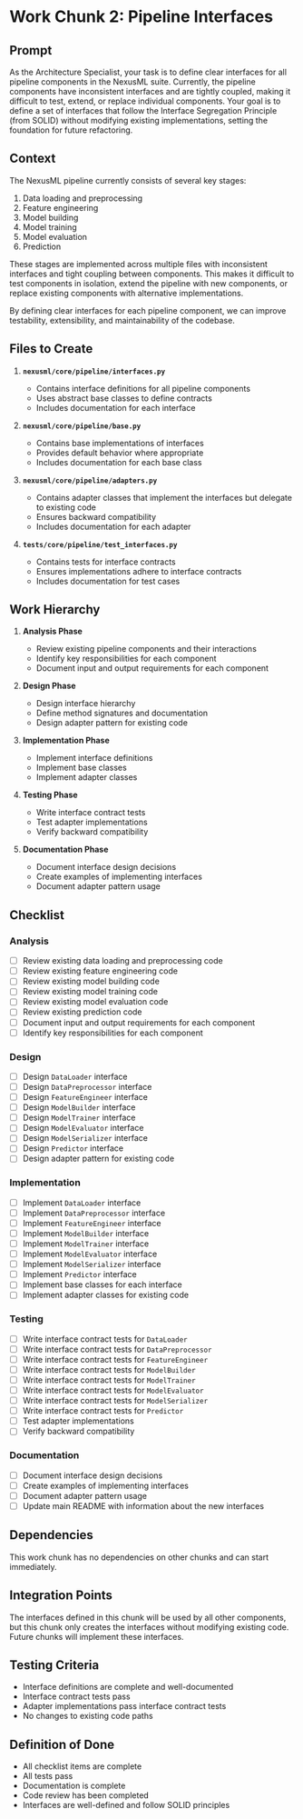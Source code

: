 # Work Chunk 2: Pipeline Interfaces

## Prompt

As the Architecture Specialist, your task is to define clear interfaces for all
pipeline components in the NexusML suite. Currently, the pipeline components
have inconsistent interfaces and are tightly coupled, making it difficult to
test, extend, or replace individual components. Your goal is to define a set of
interfaces that follow the Interface Segregation Principle (from SOLID) without
modifying existing implementations, setting the foundation for future
refactoring.

## Context

The NexusML pipeline currently consists of several key stages:

1. Data loading and preprocessing
2. Feature engineering
3. Model building
4. Model training
5. Model evaluation
6. Prediction

These stages are implemented across multiple files with inconsistent interfaces
and tight coupling between components. This makes it difficult to test
components in isolation, extend the pipeline with new components, or replace
existing components with alternative implementations.

By defining clear interfaces for each pipeline component, we can improve
testability, extensibility, and maintainability of the codebase.

## Files to Create

1. **`nexusml/core/pipeline/interfaces.py`**

   - Contains interface definitions for all pipeline components
   - Uses abstract base classes to define contracts
   - Includes documentation for each interface

2. **`nexusml/core/pipeline/base.py`**

   - Contains base implementations of interfaces
   - Provides default behavior where appropriate
   - Includes documentation for each base class

3. **`nexusml/core/pipeline/adapters.py`**

   - Contains adapter classes that implement the interfaces but delegate to
     existing code
   - Ensures backward compatibility
   - Includes documentation for each adapter

4. **`tests/core/pipeline/test_interfaces.py`**
   - Contains tests for interface contracts
   - Ensures implementations adhere to interface contracts
   - Includes documentation for test cases

## Work Hierarchy

1. **Analysis Phase**

   - Review existing pipeline components and their interactions
   - Identify key responsibilities for each component
   - Document input and output requirements for each component

2. **Design Phase**

   - Design interface hierarchy
   - Define method signatures and documentation
   - Design adapter pattern for existing code

3. **Implementation Phase**

   - Implement interface definitions
   - Implement base classes
   - Implement adapter classes

4. **Testing Phase**

   - Write interface contract tests
   - Test adapter implementations
   - Verify backward compatibility

5. **Documentation Phase**
   - Document interface design decisions
   - Create examples of implementing interfaces
   - Document adapter pattern usage

## Checklist

### Analysis

- [ ] Review existing data loading and preprocessing code
- [ ] Review existing feature engineering code
- [ ] Review existing model building code
- [ ] Review existing model training code
- [ ] Review existing model evaluation code
- [ ] Review existing prediction code
- [ ] Document input and output requirements for each component
- [ ] Identify key responsibilities for each component

### Design

- [ ] Design `DataLoader` interface
- [ ] Design `DataPreprocessor` interface
- [ ] Design `FeatureEngineer` interface
- [ ] Design `ModelBuilder` interface
- [ ] Design `ModelTrainer` interface
- [ ] Design `ModelEvaluator` interface
- [ ] Design `ModelSerializer` interface
- [ ] Design `Predictor` interface
- [ ] Design adapter pattern for existing code

### Implementation

- [ ] Implement `DataLoader` interface
- [ ] Implement `DataPreprocessor` interface
- [ ] Implement `FeatureEngineer` interface
- [ ] Implement `ModelBuilder` interface
- [ ] Implement `ModelTrainer` interface
- [ ] Implement `ModelEvaluator` interface
- [ ] Implement `ModelSerializer` interface
- [ ] Implement `Predictor` interface
- [ ] Implement base classes for each interface
- [ ] Implement adapter classes for existing code

### Testing

- [ ] Write interface contract tests for `DataLoader`
- [ ] Write interface contract tests for `DataPreprocessor`
- [ ] Write interface contract tests for `FeatureEngineer`
- [ ] Write interface contract tests for `ModelBuilder`
- [ ] Write interface contract tests for `ModelTrainer`
- [ ] Write interface contract tests for `ModelEvaluator`
- [ ] Write interface contract tests for `ModelSerializer`
- [ ] Write interface contract tests for `Predictor`
- [ ] Test adapter implementations
- [ ] Verify backward compatibility

### Documentation

- [ ] Document interface design decisions
- [ ] Create examples of implementing interfaces
- [ ] Document adapter pattern usage
- [ ] Update main README with information about the new interfaces

## Dependencies

This work chunk has no dependencies on other chunks and can start immediately.

## Integration Points

The interfaces defined in this chunk will be used by all other components, but
this chunk only creates the interfaces without modifying existing code. Future
chunks will implement these interfaces.

## Testing Criteria

- Interface definitions are complete and well-documented
- Interface contract tests pass
- Adapter implementations pass interface contract tests
- No changes to existing code paths

## Definition of Done

- All checklist items are complete
- All tests pass
- Documentation is complete
- Code review has been completed
- Interfaces are well-defined and follow SOLID principles
